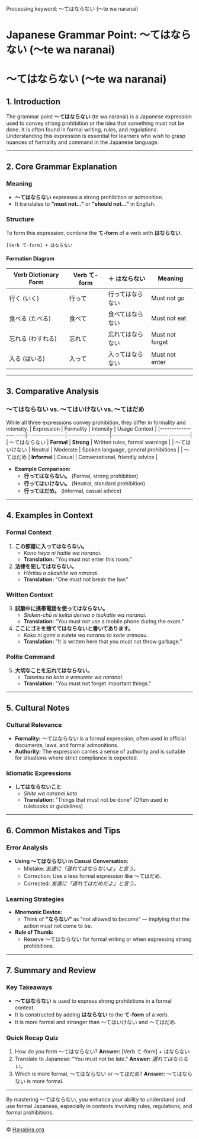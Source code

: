 Processing keyword: ～てはならない (〜te wa naranai)
# Japanese Grammar Point: ～てはならない (〜te wa naranai)
# ～てはならない (〜te wa naranai)
## 1. Introduction
The grammar point **～てはならない** (te wa naranai) is a Japanese expression used to convey strong prohibition or the idea that something must not be done. It is often found in formal writing, rules, and regulations. Understanding this expression is essential for learners who wish to grasp nuances of formality and command in the Japanese language.

---
## 2. Core Grammar Explanation
### Meaning
- **～てはならない** expresses a strong prohibition or admonition.
- It translates to **"must not..."** or **"should not..."** in English.
### Structure
To form this expression, combine the **て-form** of a verb with **はならない**.
```
[Verb て-form] + はならない
```
#### Formation Diagram
| Verb Dictionary Form | Verb て-form | ＋ はならない | Meaning                            |
|----------------------|--------------|--------------|------------------------------------|
| 行く (いく)          | 行って        | 行ってはならない | Must not go                        |
| 食べる (たべる)      | 食べて        | 食べてはならない | Must not eat                       |
| 忘れる (わすれる)    | 忘れて        | 忘れてはならない | Must not forget                    |
| 入る (はいる)        | 入って        | 入ってはならない | Must not enter                     |
---
## 3. Comparative Analysis
### ～てはならない vs. ～てはいけない vs. ～てはだめ
While all three expressions convey prohibition, they differ in formality and intensity.
| Expression          | Formality      | Intensity        | Usage Context                   |
|---------------------|----------------|------------------|---------------------------------|
| ～てはならない       | **Formal**     | **Strong**       | Written rules, formal warnings  |
| ～てはいけない       | Neutral        | Moderate         | Spoken language, general prohibitions |
| ～てはだめ           | **Informal**   | Casual           | Conversational, friendly advice |
- **Example Comparison:**
  - **行ってはならない。** (Formal, strong prohibition)
  - **行ってはいけない。** (Neutral, standard prohibition)
  - **行ってはだめ。** (Informal, casual advice)
---
## 4. Examples in Context
### Formal Context
1. **この部屋に入ってはならない。**
   - *Kono heya ni haitte wa naranai.*
   - **Translation:** "You must not enter this room."
2. **法律を犯してはならない。**
   - *Hōritsu o okashite wa naranai.*
   - **Translation:** "One must not break the law."
### Written Context
3. **試験中に携帯電話を使ってはならない。**
   - *Shiken-chū ni keitai denwa o tsukatte wa naranai.*
   - **Translation:** "You must not use a mobile phone during the exam."
4. **ここにゴミを捨ててはならないと書いてあります。**
   - *Koko ni gomi o sutete wa naranai to kaite arimasu.*
   - **Translation:** "It is written here that you must not throw garbage."
### Polite Command
5. **大切なことを忘れてはならない。**
   - *Taisetsu na koto o wasurete wa naranai.*
   - **Translation:** "You must not forget important things."
---
## 5. Cultural Notes
### Cultural Relevance
- **Formality:** ～てはならない is a formal expression, often used in official documents, laws, and formal admonitions.
- **Authority:** The expression carries a sense of authority and is suitable for situations where strict compliance is expected.
### Idiomatic Expressions
- **してはならないこと**
  - *Shite wa naranai koto*
  - **Translation:** "Things that must not be done" (Often used in rulebooks or guidelines)
---
## 6. Common Mistakes and Tips
### Error Analysis
- **Using ～てはならない in Casual Conversation:**
  - Mistake: *友達に「遅れてはならないよ」と言う。*
  - Correction: Use a less formal expression like ～てはだめ.
  - Corrected: *友達に「遅れてはだめだよ」と言う。*
### Learning Strategies
- **Mnemonic Device:**
  - Think of **"ならない"** as "not allowed to become" — implying that the action must not come to be.
- **Rule of Thumb:**
  - Reserve ～てはならない for formal writing or when expressing strong prohibitions.
---
## 7. Summary and Review
### Key Takeaways
- **～てはならない** is used to express strong prohibitions in a formal context.
- It is constructed by adding **はならない** to the **て-form** of a verb.
- It is more formal and stronger than ～てはいけない and ～てはだめ.
### Quick Recap Quiz
1. How do you form ～てはならない?
   **Answer:** [Verb て-form] + はならない
2. Translate to Japanese: "You must not be late."
   **Answer:** *遅れてはならない。*
3. Which is more formal, ～てはならない or ～てはだめ?
   **Answer:** ～てはならない is more formal.
---
By mastering ～てはならない, you enhance your ability to understand and use formal Japanese, especially in contexts involving rules, regulations, and formal prohibitions.


---

© [Hanabira.org](https://hanabira.org)
